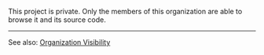 This project is private. Only the members of this organization are able to browse it and its source code.

---

See also: [Organization Visibility](/organizations/organization-visibility)
